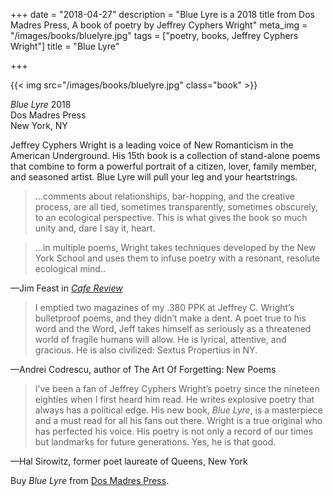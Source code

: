 +++
date = "2018-04-27"
description = "Blue Lyre is a 2018 title from Dos Madres Press, A book of poetry by Jeffrey Cyphers Wright"
meta_img = "/images/books/bluelyre.jpg"
tags = ["poetry, books, Jeffrey Cyphers Wright"]
title = "Blue Lyre"

+++

{{< img src="/images/books/bluelyre.jpg" class="book" >}}

<p><em>Blue Lyre</em> 2018<br>Dos Madres Press<br>New York, NY</p> 

Jeffrey Cyphers Wright is a leading voice of New Romanticism in the American Underground. His 15th book is a collection of stand-alone poems that combine to form a powerful portrait of a citizen, lover, family member, and seasoned artist. Blue Lyre will pull your leg and your heartstrings.

>...comments about relationships, bar-hopping, and the creative process, are all tied, sometimes transparently, sometimes obscurely, to an ecological perspective.  This is what gives the book so much unity and, dare I say it, heart.

>...in multiple poems, Wright takes techniques developed by the New York School and uses them to infuse poetry with a resonant, resolute ecological mind.. 

—Jim Feast in [*Cafe Review*](http://www.thecafereview.com/fall-2018-reviews-blue-lyre/)

>I emptied two magazines of my .380 PPK at Jeffrey C. Wright’s bulletproof poems, and they didn’t make a dent. A poet true to his word and the Word, Jeff takes himself as seriously as a threatened world of
fragile humans will allow. He is lyrical, attentive, and gracious. He is also civilized: Sextus Propertius in NY.  

—Andrei Codrescu, author of The Art Of Forgetting: New Poems

>I’ve been a fan of Jeffrey Cyphers Wright’s poetry since the nineteen eighties when I first heard him read. He writes explosive poetry that
always has a political edge. His new book, *Blue Lyre*, is a masterpiece and a must read for all his fans out there. Wright is a true original who
has perfected his voice. His poetry is not only a record of our times but landmarks for future generations. Yes, he is that good.  

—Hal Sirowitz, former poet laureate of Queens, New York

Buy *Blue Lyre* from [Dos Madres Press](https://www.dosmadres.com/shop/blue-lyre-by-jeffrey-cyphers-wright/).

